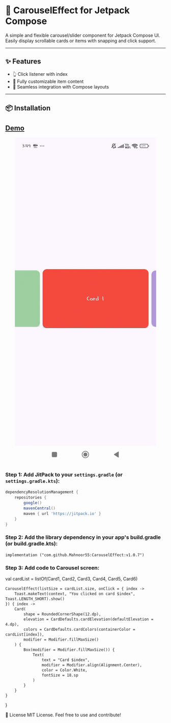 # 🎠 CarouselEffect for Jetpack Compose

A simple and flexible carousel/slider component for Jetpack Compose UI. Easily display scrollable cards or items with snapping and click support.

---

## ✨ Features

- 👆 Click listener with index  
- 🎨 Fully customizable item content  
- 🧱 Seamless integration with Compose layouts  

---

## 📦 Installation

## [Demo](effect.gif)
<p align="center">
 <img src="https://github.com/Mahnoor55/CarouselEffect/blob/main/effect.gif" alt="Demo" />
</p>

### Step 1: Add JitPack to your `settings.gradle` (or `settings.gradle.kts`):

```gradle
dependencyResolutionManagement {
    repositories {
        google()
        mavenCentral()
        maven { url 'https://jitpack.io' }
    }
}
```

###  Step 2: Add the library dependency in your app's build.gradle (or build.gradle.kts):
```library
implementation ("com.github.Mahnoor55:CarouselEffect:v1.0.7")
```

### Step 3: Add code to Carousel screen:

val cardList = listOf(Card1, Card2, Card3, Card4, Card5, Card6)

    CarouselEffect(listSize = cardList.size, onClick = { index ->
        Toast.makeText(context, "You clicked on card $index", Toast.LENGTH_SHORT).show()
    }) { index ->
        Card(
            shape = RoundedCornerShape(12.dp),
            elevation = CardDefaults.cardElevation(defaultElevation = 4.dp),
            colors = CardDefaults.cardColors(containerColor = cardList[index]),
            modifier = Modifier.fillMaxSize()
        ) {
            Box(modifier = Modifier.fillMaxSize()) {
                Text(
                    text = "Card $index",
                    modifier = Modifier.align(Alignment.Center),
                    color = Color.White,
                    fontSize = 18.sp
                )
            }
        }
    }
}



📄 License
MIT License. Feel free to use and contribute!
